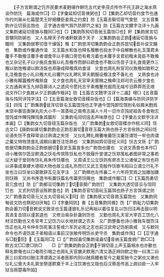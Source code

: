 <!-- { "loadSidebar": true } -->
　　【子方言餠谓之饦齐民要术麦麪堪作餠饦五代史李茂贞传作不托王辟之渑水燕谈作防饦　篇海或作□】□【字彚延知切音侇粥也】□【集韵乙却切音约食节也通作约刘昼从化篇楚灵王好细腰臣妾爲之约食】防【玉篇去毅切音气食怒　又五音集韵许讫切音迄饱也　正字通古借气爲饩防即饩之省】防【玉篇古文饡字注详十九画　又集韵诸延切音旃与饘同□也】□【集韵陈知切音驰玉篇饴□也】飦【集韵居言切音犍同防粥也　又人名穆天子传诸飦献酒于天子　又集韵韵会正韵诸延切音旃与饘同　又集韵居寒切音干燥饭】飧【广韵思浑切集韵韵会正韵苏昆切音孙说文餔也　集韵或作餐通作湌　又玉篇水和饭也释名飧散也投水于中自解散也礼玉藻君未覆手不敢飧注覆手者谓食毕以手循口旁恐有肴污着也未覆手言君初飧未竟臣不敢飧也又杂记孔子曰少施氏食我以礼吾飧作而辞曰疏食也不敢以伤吾子注礼食竟更作三飧以助饱飧谓以飮浇饭也郑康成释飧爲劝食误　又食也周礼秋官司仪致飧如致积之礼注飧食也小礼曰飧大礼曰饔饩仪礼聘礼宰夫朝服设飧注食不备礼也　又熟食也诗小雅有饛簋飧传飧熟食　又夕食也周礼天官宰夫賔赐之飧牵注郑司农云飧夕食也　又古通眞宋玉九辩窃慕诗人之遗风兮愿托志乎素飧蹇充倔而无端兮汨莽莽而无垠　说文作□夕食故从夕正韵譌作飱非】防【玉篇古文饐字注详十二画】增□【五音篇海与饨同详饨字注】□【五音篇海女救切音糅杂饭也】□【篇海类编与防同详防字注】四饨【广韵集韵徒浑切音屯玉篇馄饨也正字通今馄饨即饺饵别名俗屑米麪爲末空中裹馅类弹丸形大小不一笼蒸啖之南粤志闽人十月一日作京饨祀祖告冬食物志馄饨或作餫饨餫饨象其圜形　又集韵屯闰切迍去声味厚也】□【字彚古文飮字注详本画】□【集韵女九切音纽玉篇杂饭也　又广韵集韵女救切音糅亦作粈义同】饪古文□【唐韵如甚切集韵韵会正韵忍甚切音荏玉篇大熟也扬子方言徐扬之闲曰饪论语失饪不食释常谈过熟谓之失饪　又仪礼聘礼赐饔唯羹饪注羹饪谓饪一牢也肉谓之羹又特牲馈食礼请期曰羹饪注饪熟也　又集韵如鸩切音妊义同】饫古文秗【广韵依倨切集韵韵会正韵依据切音淤玉篇食多也广韵饱也餍也　又说文燕食也本作□诗小雅傧尔笾豆飮酒之饫毛传傧陈饫私也不脱屦升堂谓之饫郑笺私者图非常之事若议大疑于堂则有饫礼焉朱传饫餍也　又周语王公立饫则有房丞王公诸侯之有饫也将以讲事成章建大德昭大物也故立成礼烝而已又武王克殷作饫歌韦昭曰立谓立行礼不坐也立曰饫坐曰晏歌辞互见支字注　又广韵赐也左传襄二十六年将赏爲之加膳加膳则饫赐　又尚书序逸书有藁饫篇名传藁劳饫赐也　集韵或作饇□】□【玉篇而勇切音宂食也】防【广韵都豆切集韵丁切音鬬广韵防饤　又集韵大透切音豆与饾同饤也　又式列切音设陈飮食也】防【集韵吾官切音岏玉篇饵也扬子方言饵谓之防　又广韵愚袁切音元又五丸切音岏义同】防【集韵居又切音救玉篇饱也　又集韵同匓说文防也祭祀曰厌匓】□【字彚同防】飬【五音集韵同飬】饬【广韵耻力切集韵韵会蓄力切音敕说文致坚也玉篇谨貌礼乐记再始以着往复乱以饬归注再击鼓以明其进复击铙以谨其退也　又修治易杂卦蛊则饬也　又勤也周礼天官大宰百工饬化八材注饬勤也又冬官考工记饬力以长地财谓之农夫　又广韵整备也诗小雅我车旣饬注饬正也礼月令仲冬饬死事注誓戒六军厉必死之志也前汉武帝记饬躬斋戒　又与敕同命令也齐语饬其子弟相语以事前汉张敞传明饬长吏守丞　集韵或作饰】□【正字通与□麨同】【玉篇同□】□【广韵奴盍切集韵诺盍切音纳玉篇食貌广韵□□】飮古文□□淾□防□
　　□【广韵集韵韵会正韵于锦切音上声玉篇咽水也亦歠也释名飮奄也以口奄而引咽之也周礼天官膳夫飮用六清又酒正辨四飮之物一曰清二曰医三曰浆四曰酏注清谓酒之泲者医即内则以酏爲醴者浆今之酨浆酏今之粥也又潄也仪礼公食大夫礼賔坐祭遂飮奠于丰上注饮潄也又隐也后汉蔡邕传邕上疏曰臣一入牢狱当爲楚毒所廹】
